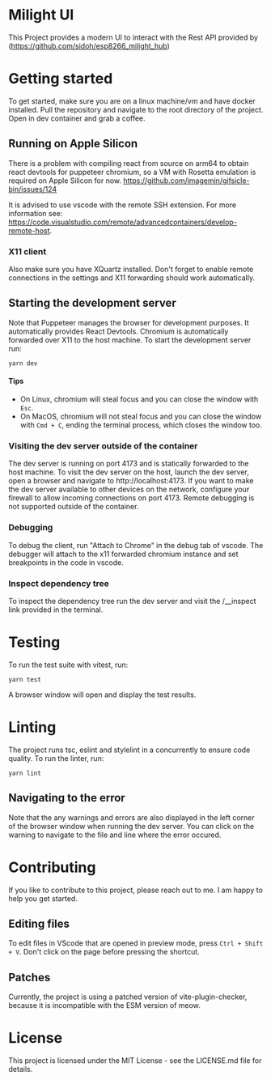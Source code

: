 # Milight UI

This Project provides a modern UI to interact with the Rest API provided by (https://github.com/sidoh/esp8266_milight_hub)

# Getting started
To get started, make sure you are on a linux machine/vm and have docker installed. Pull the repository and navigate to the root directory of the project. Open in dev container and grab a coffee.

## Running on Apple Silicon
There is a problem with compiling react from source on arm64 to obtain react devtools for puppeteer chromium, so a VM with Rosetta emulation is required on Apple Silicon for now. 
https://github.com/imagemin/gifsicle-bin/issues/124

It is advised to use vscode with the remote SSH extension. For more information see:
https://code.visualstudio.com/remote/advancedcontainers/develop-remote-host. 

### X11 client
Also make sure you have XQuartz installed. Don't forget to enable remote connections in the settings and X11 forwarding should work automatically.

## Starting the development server
Note that Puppeteer manages the browser for development purposes. It automatically provides React Devtools. Chromium is automatically forwarded over X11 to the host machine. To start the development server run:


```
yarn dev
```

#### Tips
- On Linux, chromium will steal focus and you can close the window with `Esc`.
- On MacOS, chromium will not steal focus and you can close the window with `Cmd + C`, ending the terminal process, which closes the window too.

### Visiting the dev server outside of the container
The dev server is running on port 4173 and is statically forwarded to the host machine. To visit the dev server on the host, launch the dev server, open a browser and navigate to http://localhost:4173. If you want to make the dev server available to other devices on the network, configure your firewall to allow incoming connections on port 4173. Remote debugging is not supported outside of the container.

### Debugging
To debug the client, run "Attach to Chrome" in the debug tab of vscode. The debugger will attach to the x11 forwarded chromium instance and set breakpoints in the code in vscode.

### Inspect dependency tree
To inspect the dependency tree run the dev server and visit the /__inspect link provided in the terminal.


# Testing
To run the test suite with vitest, run:

```
yarn test
```
A browser window will open and display the test results.

# Linting
The project runs tsc, eslint and stylelint in a concurrently to ensure code quality. To run the linter, run:

```
yarn lint
```

## Navigating to the error
Note that the any warnings and errors are also displayed in the left corner of the browser window when running the dev server. You can click on the warning to navigate to the file and line where the error occured.

# Contributing
If you like to contribute to this project, please reach out to me. I am happy to help you get started.

## Editing files
To edit files in VScode that are opened in preview mode, press `Ctrl + Shift + V`. Don't click on the page before pressing the shortcut.

## Patches
Currently, the project is using a patched version of vite-plugin-checker, because it is incompatible with the ESM version of meow.

# License
This project is licensed under the MIT License - see the LICENSE.md file for details.
